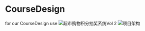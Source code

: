 # CourseDesign
for our CourseDesign use
![超市购物积分抽奖系统Vol 2](https://user-images.githubusercontent.com/88295502/196665716-129010c7-cf18-43c8-9bfb-96b0e5f9d035.png)
![项目架构](https://user-images.githubusercontent.com/88295502/196665736-de1f855e-88f8-4e84-9a80-7c1b9ecf4fa9.png)
